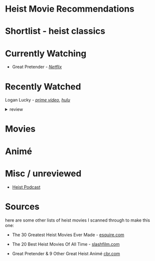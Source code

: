 # Heist Movie Recommendations

# Shortlist - heist classics

# Currently Watching 
- Great Pretender - [*Netflix*](https://www.netflix.com/title/81220435)

# Recently Watched

Logan Lucky - [*prime video*](https://www.amazon.com/Logan-Lucky-Farrah-Mackenzie/dp/B074SWRQ15), [*hulu*](https://www.hulu.com/profiles?next=/movie/logan-lucky-16ee9ae9-d803-4677-83a9-4fd2ba5c720e)
<details>
  <summary>review</summary>
  Despite the questionable accents and opportunity to slip into tropes about rednecks (which were mostly avoided), it ended up being a fun ride.

Some fun heist implementation strategy, characters you wanna root for, and a surprising amount of heart and charm. Not the most high-art heist movie ever made, but a thoroughly enjoyable watch

</details>

# Movies

# Animé


# Misc / unreviewed 
- [Heist Podcast](https://www.heistpodcast.com/)

# Sources
here are some other lists of heist movies I scanned through to make this one:

- The 30 Greatest Heist Movies Ever Made - [esquire.com](https://www.esquire.com/uk/culture/a34051062/heist-movies/)

- The 20 Best Heist Movies Of All Time - [slashfilm.com](https://www.slashfilm.com/589099/the-best-heist-movies-of-all-time/)

- Great Pretender & 9 Other Great Heist Animé [cbr.com](https://www.cbr.com/best-good-heist-anime-like-great-pretender/)
